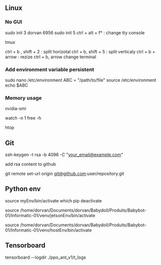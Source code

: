 
## Linux

### No GUI
sudo init 3
dorvan
6956
sudo init 5
ctrl + alt + f* : change tty console

tmux

ctrl + b , shift + 2 : split horizotal
ctrl + b, shift + 5 : split verticaly
ctrl + b + arrow : rezize
ctrl + b, arrow change terminal

### Add environment variable persistent
sudo nano /etc/environment
ABC = "/path/to/file"
source /etc/environment
echo $ABC

### Memory usage
nvidia-smi

watch -n 1 free -h

htop


## Git

ssh-keygen -t rsa -b 4096 -C "your_email@example.com"

add rsa content to github

git remote set-url origin git@github.com:user/repository.git


## Python env

source myEnv/bin/activate
which pip
deactivate

source /home/dorvan/Documents/dorvan/Babydoll/Produits/Babybot-01/Informatic-01/venv/jetsonEnv/bin/activate

source /home/dorvan/Documents/dorvan/Babydoll/Produits/Babybot-01/Informatic-01/venv/hostEnv/bin/activate

## Tensorboard

tensorboard --logdir ./ppo_ant_v1/t_logs

